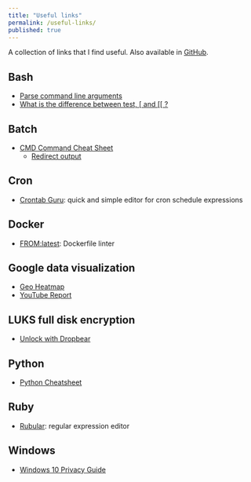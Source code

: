 ```yaml
---
title: "Useful links"
permalink: /useful-links/
published: true
---
```


A collection of links that I find useful. Also available in [GitHub](https://github.com/SuperSandro2000/useful-links).
## Bash

* [Parse command line arguments](https://stackoverflow.com/a/14203146/4446318)
* [What is the difference between test, \[ and \[\[ ?](https://mywiki.wooledge.org/BashFAQ/031)

## Batch

* [CMD Command Cheat Sheet](https://ss64.com/nt/)
  * [Redirect output](https://ss64.com/nt/syntax-redirection.html)

## Cron

* [Crontab Guru](https://crontab.guru/): quick and simple editor for cron schedule expressions

## Docker

* [FROM:latest](https://www.fromlatest.io): Dockerfile linter

## Google data visualization

* [Geo Heatmap](https://github.com/luka1199/geo-heatmap/)
* [YouTube Report](https://github.com/A3M4/YouTube-Report)

## LUKS full disk encryption

* [Unlock with Dropbear](https://hamy.io/post/0009/how-to-install-luks-encrypted-ubuntu-18.04.x-server-and-enable-remote-unlocking/=)

## Python

* [Python Cheatsheet](https://gto76.github.io/python-cheatsheet/)

## Ruby

* [Rubular](http://rubular.com): regular expression editor

## Windows

* [Windows 10 Privacy Guide](https://fdossena.com/?p=w10debotnet/index_1803.frag)
